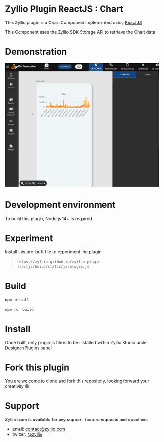 # Zyllio Plugin ReactJS : Chart

This Zyllio plugin is a Chart Component implemented using [ReactJS](https://reactjs.org/)

This Component uses the Zyllio SDK Storage API to retrieve the Chart data

# Demonstration

<img src="./snapshots/demo.gif">

# Development environment

To build this plugin, Node.js 14+ is required

# Experiment

Install this pre-built file to experiment the plugin:
> `https://zyllio.github.io/zyllio-plugin-reactjs/build/static/js/plugin.js`


# Build

```shell
npm install

npm run build
```

# Install

Once built, only plugin.js file is to be installed within Zyllio Studio under Designer/Plugins panel

# Fork this plugin

You are welcome to clone and fork this repository, looking forward your creativity 😀

# Support

Zyllio team is available for any support, feature requests and questions

- email: contact@zyllio.com
- twitter: [@zyllio](https://twitter.com/zyllio)